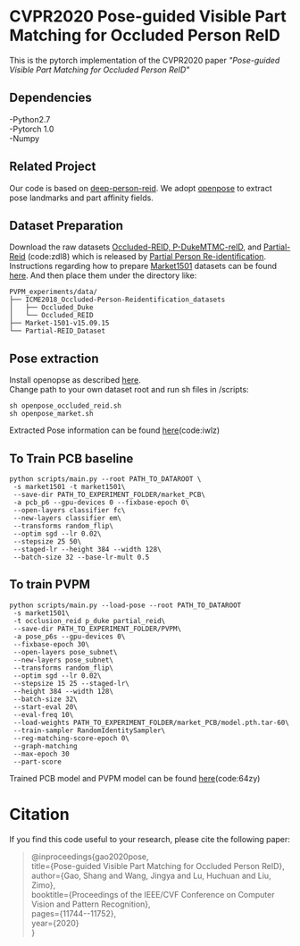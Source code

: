 # CVPR2020 Pose-guided Visible Part Matching for Occluded Person ReID
This is the pytorch implementation of the CVPR2020 paper *"Pose-guided Visible Part Matching for Occluded Person ReID"*

## Dependencies
-Python2.7\
-Pytorch 1.0\
-Numpy

## Related Project
Our code is based on [deep-person-reid](https://github.com/KaiyangZhou/deep-person-reid). We adopt [openpose](https://github.com/CMU-Perceptual-Computing-Lab/openpose) to extract pose landmarks and part affinity fields.

## Dataset Preparation
Download the raw datasets [Occluded-REID, P-DukeMTMC-reID](https://github.com/tinajia2012/ICME2018_Occluded-Person-Reidentification_datasets), and [Partial-Reid](https://pan.baidu.com/s/1VhPUVJOLvkhgbJiUoEnJWg) (code:zdl8) which is released by [Partial Person Re-identification](https://www.cv-foundation.org/openaccess/content_iccv_2015/html/Zheng_Partial_Person_Re-Identification_ICCV_2015_paper.html). Instructions regarding how to prepare [Market1501](https://www.cv-foundation.org/openaccess/content_iccv_2015/papers/Zheng_Scalable_Person_Re-Identification_ICCV_2015_paper.pdf) datasets can be found [here](https://kaiyangzhou.github.io/deep-person-reid/datasets.html). And then place them under the directory like:

```
PVPM_experiments/data/
├── ICME2018_Occluded-Person-Reidentification_datasets
│   ├── Occluded_Duke
│   └── Occluded_REID
├── Market-1501-v15.09.15
└── Partial-REID_Dataset
```

## Pose extraction
Install openopse as described [here](https://github.com/CMU-Perceptual-Computing-Lab/openpose).\
Change path to your own dataset root and run sh files in /scripts:
```
sh openpose_occluded_reid.sh
sh openpose_market.sh
``` 
Extracted Pose information can be found [here](https://pan.baidu.com/s/1Majze1iFo7FytREijmQO5A)(code:iwlz)

## To Train PCB baseline

``` 
python scripts/main.py --root PATH_TO_DATAROOT \
 -s market1501 -t market1501\
 --save-dir PATH_TO_EXPERIMENT_FOLDER/market_PCB\
 -a pcb_p6 --gpu-devices 0 --fixbase-epoch 0\
 --open-layers classifier fc\
 --new-layers classifier em\
 --transforms random_flip\
 --optim sgd --lr 0.02\
 --stepsize 25 50\
 --staged-lr --height 384 --width 128\
 --batch-size 32 --base-lr-mult 0.5
```
## To train PVPM
```
python scripts/main.py --load-pose --root PATH_TO_DATAROOT
 -s market1501\
 -t occlusion_reid p_duke partial_reid\
 --save-dir PATH_TO_EXPERIMENT_FOLDER/PVPM\
 -a pose_p6s --gpu-devices 0\
 --fixbase-epoch 30\
 --open-layers pose_subnet\
 --new-layers pose_subnet\
 --transforms random_flip\
 --optim sgd --lr 0.02\
 --stepsize 15 25 --staged-lr\
 --height 384 --width 128\
 --batch-size 32\
 --start-eval 20\
 --eval-freq 10\
 --load-weights PATH_TO_EXPERIMENT_FOLDER/market_PCB/model.pth.tar-60\
 --train-sampler RandomIdentitySampler\
 --reg-matching-score-epoch 0\
 --graph-matching
 --max-epoch 30
 --part-score
```
Trained PCB model and PVPM model can be found [here](https://pan.baidu.com/s/16lr8m-wv-XOXACqIthC8lw)(code:64zy)

# Citation
If you find this code useful to your research, please cite the following paper:
>@inproceedings{gao2020pose,  
  title={Pose-guided Visible Part Matching for Occluded Person ReID},  
  author={Gao, Shang and Wang, Jingya and Lu, Huchuan and Liu, Zimo},  
  booktitle={Proceedings of the IEEE/CVF Conference on Computer Vision and Pattern Recognition},  
  pages={11744--11752},  
  year={2020}  
}





